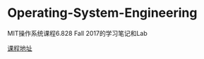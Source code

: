 # Operating-System-Engineering

MIT操作系统课程6.828 Fall 2017的学习笔记和Lab

[课程地址](https://pdos.csail.mit.edu/6.828/)

